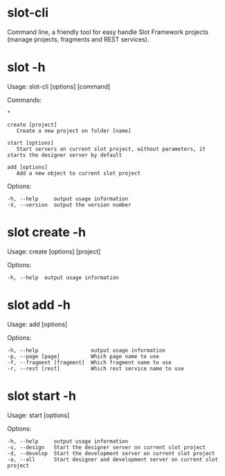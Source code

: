 slot-cli
========

Command line, a friendly tool for easy handle Slot Framework projects (manage projects, fragments and REST services).


slot -h
=======
  Usage: slot-cli [options] [command]

  Commands:

    *

    create [project]
       Create a new project on folder [name]

    start [options]
       Start servers on current slot project, without parameters, it starts the designer server by default

    add [options]
       Add a new object to current slot project


  Options:

    -h, --help     output usage information
    -V, --version  output the version number



slot create -h
==============
  Usage: create [options] [project]

  Options:

    -h, --help  output usage information



slot add -h
===========
  Usage: add [options]

  Options:

    -h, --help                 output usage information
    -p, --page [page]          Which page name to use
    -f, --fragment [fragment]  Which fragment name to use
    -r, --rest [rest]          Which rest service name to use



slot start -h
=============
  Usage: start [options]

  Options:

    -h, --help     output usage information
    -s, --design   Start the designer server on current slot project
    -d, --develop  Start the development server on current slot project
    -a, --all      Start designer and development server on current slot project